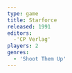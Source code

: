 ```yaml
---
type: game
title: Starforce
released: 1991
editors: 
  -'CP Verlag'
players: 2
genres:
  - 'Shoot Them Up'
---
```

